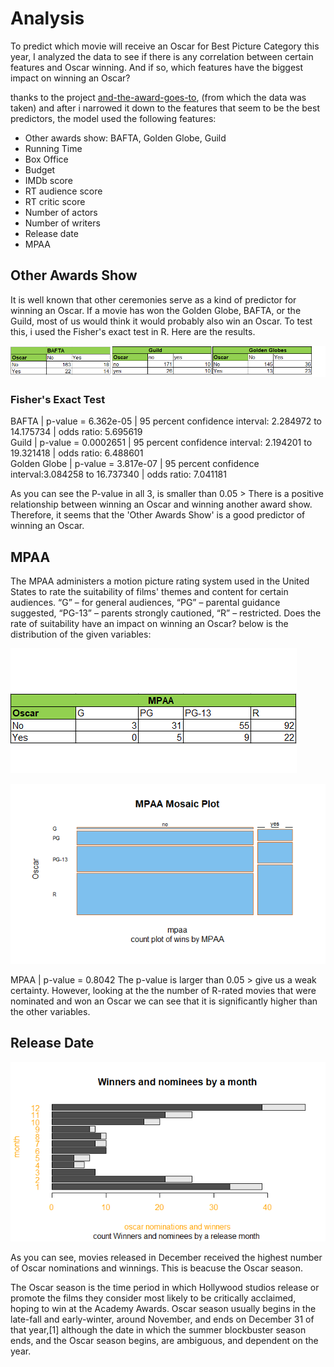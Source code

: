 # Analysis 

To predict which movie will receive an Oscar for Best Picture Category this year, I analyzed the data to see if there is any correlation between certain features and Oscar winning. And if so, which features have the biggest impact on winning an Oscar? 

thanks to the project  [and-the-award-goes-to](https://github.com/scruwys/and-the-award-goes-to),
(from which the data was taken) and after i narrowed it down to the features that seem to be the best predictors,
the model used the following features:

-	Other awards show: BAFTA, Golden Globe, Guild
-	Running Time
-	Box Office
-	Budget
-	IMDb score
-	RT audience score
-	RT critic score
-	Number of actors
-	Number of writers
-	Release date
-	MPAA

## Other Awards Show 

It is well known that other ceremonies serve as a kind of predictor for winning an Oscar. If a movie has won the Golden Globe, BAFTA, or the Guild, most of us would think it would probably also win an Oscar.
To test this, i used the Fisher's exact test in R. Here are the results.

![alt text](WebApplication1/Images/tab1.png)


### Fisher's Exact Test

BAFTA | p-value = 6.362e-05 | 95 percent confidence interval: 2.284972 to 14.175734 | odds ratio: 5.695619  
Guild | p-value = 0.0002651 | 95 percent confidence interval: 2.194201 to 19.321418 | odds ratio:  6.488601  
Golden Globe | p-value = 3.817e-07 | 95 percent confidence interval:3.084258 to 16.737340 | odds ratio: 7.041181 

As you can see the P-value in all 3, is smaller than 0.05 > There is a positive relationship between winning an Oscar and winning another award show.                                          
Therefore, it seems that the 'Other Awards Show' is a good predictor of winning an Oscar.

## MPAA

The MPAA administers a motion picture rating system used in the United States to rate the suitability of films' themes and content for certain audiences.
“G” – for general audiences, “PG” – parental guidance suggested, “PG-13” – parents strongly cautioned, “R” – restricted.
Does the rate of suitability have an impact on winning an Oscar? below is the distribution of the given variables:

![alt text](WebApplication1/Images/tab2.png)

![alt text](WebApplication1/Images/Rplot.png)


MPAA | p-value = 0.8042
The p-value is larger than 0.05 > give us a weak certainty.
However, looking at the the number of R-rated movies that were nominated and won an Oscar we can see that it is significantly higher than the other variables. 

## Release Date 

![alt text](WebApplication1/Images/Rplot01.png)

As you can see, movies released in December received the highest number of Oscar nominations and winnings. This is beacuse the Oscar season.

The Oscar season is the time period in which Hollywood studios release or promote the films they consider most likely to be critically acclaimed, hoping to win at the Academy Awards. Oscar season usually begins in the late-fall and early-winter, around November, and ends on December 31 of that year,[1] although the date in which the summer blockbuster season ends, and the Oscar season begins, are ambiguous, and dependent on the year. 


